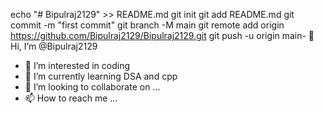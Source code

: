 echo "# Bipulraj2129" >> README.md
git init
git add README.md
git commit -m "first commit"
git branch -M main
git remote add origin https://github.com/Bipulraj2129/Bipulraj2129.git
git push -u origin main- 👋 Hi, I’m @Bipulraj2129
- 👀 I’m interested in coding
- 🌱 I’m currently learning  DSA and cpp 
- 💞️ I’m looking to collaborate on ...
- 📫 How to reach me ...

<!---
Bipulraj2129/Bipulraj2129 is a ✨ special ✨ repository because its `README.md` (this file) appears on your GitHub profile.
You can click the Preview link to take a look at your changes.
--->
